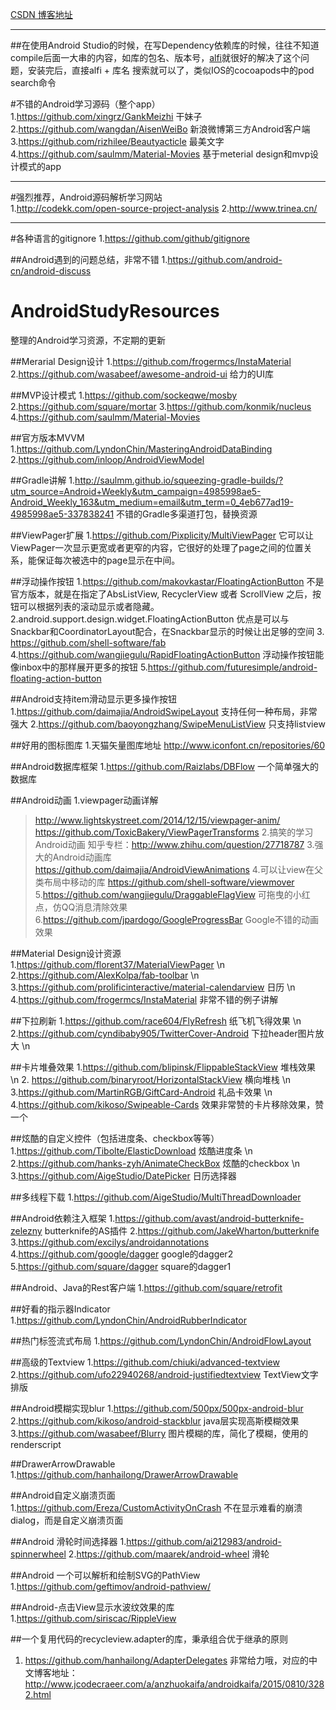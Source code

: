 [CSDN 博客地址](http://blog.csdn.net/hanhailong726188?viewmode=contents)

***

##在使用Android Studio的时候，在写Dependency依赖库的时候，往往不知道compile后面一大串的内容，如库的包名、版本号，[alfi](https://github.com/cesarferreira/alfi)就很好的解决了这个问题，安装完后，直接alfi + 库名 搜索就可以了，类似IOS的cocoapods中的pod search命令

#不错的Android学习源码（整个app）
1.https://github.com/xingrz/GankMeizhi  干妹子
2.https://github.com/wangdan/AisenWeiBo 新浪微博第三方Android客户端
3.https://github.com/rizhilee/Beautyacticle 最美文字
4.https://github.com/saulmm/Material-Movies 基于meterial design和mvp设计模式的app


***
#强烈推荐，Android源码解析学习网站  
1.http://codekk.com/open-source-project-analysis
2.http://www.trinea.cn/

***
#各种语言的gitignore
1.https://github.com/github/gitignore

##Android遇到的问题总结，非常不错
1.https://github.com/android-cn/android-discuss

# AndroidStudyResources
整理的Android学习资源，不定期的更新

##Merarial Design设计
1.https://github.com/frogermcs/InstaMaterial
2.https://github.com/wasabeef/awesome-android-ui 给力的UI库

##MVP设计模式
1.https://github.com/sockeqwe/mosby
2.https://github.com/square/mortar 
3.https://github.com/konmik/nucleus
4.https://github.com/saulmm/Material-Movies

##官方版本MVVM
1.https://github.com/LyndonChin/MasteringAndroidDataBinding
2.https://github.com/inloop/AndroidViewModel 

##Gradle讲解
1.http://saulmm.github.io/squeezing-gradle-builds/?utm_source=Android+Weekly&utm_campaign=4985998ae5-Android_Weekly_163&utm_medium=email&utm_term=0_4eb677ad19-4985998ae5-337838241 不错的Gradle多渠道打包，替换资源

##ViewPager扩展
1.https://github.com/Pixplicity/MultiViewPager 它可以让ViewPager一次显示更宽或者更窄的内容，它很好的处理了page之间的位置关系，能保证每次被选中的page显示在中间。

##浮动操作按钮
1.https://github.com/makovkastar/FloatingActionButton 不是官方版本，就是在指定了AbsListView, RecyclerView 或者 ScrollView 之后，按钮可以根据列表的滚动显示或者隐藏。
2.android.support.design.widget.FloatingActionButton      优点是可以与Snackbar和CoordinatorLayout配合，在Snackbar显示的时候让出足够的空间
3. https://github.com/shell-software/fab  
4.https://github.com/wangjiegulu/RapidFloatingActionButton  浮动操作按钮能像inbox中的那样展开更多的按钮
5.https://github.com/futuresimple/android-floating-action-button 


##Android支持item滑动显示更多操作按钮
1.https://github.com/daimajia/AndroidSwipeLayout 支持任何一种布局，非常强大
2.https://github.com/baoyongzhang/SwipeMenuListView 只支持listview

##好用的图标图库
1.天猫矢量图库地址 http://www.iconfont.cn/repositories/60

##Android数据库框架
1.https://github.com/Raizlabs/DBFlow  一个简单强大的数据库

##Android动画
1.viewpager动画详解
  >http://www.lightskystreet.com/2014/12/15/viewpager-anim/
  >https://github.com/ToxicBakery/ViewPagerTransforms
2.搞笑的学习Android动画
  知乎专栏：http://www.zhihu.com/question/27718787
3.强大的Android动画库
https://github.com/daimajia/AndroidViewAnimations
4.可以让view在父类布局中移动的库
https://github.com/shell-software/viewmover
5.https://github.com/wangjiegulu/DraggableFlagView  可拖曳的小红点，仿QQ消息清除效果
6.https://github.com/jpardogo/GoogleProgressBar Google不错的动画效果
  

##Material Design设计资源
1.https://github.com/florent37/MaterialViewPager \n
2.https://github.com/AlexKolpa/fab-toolbar \n
3.https://github.com/prolificinteractive/material-calendarview 日历 \n
4.https://github.com/frogermcs/InstaMaterial 非常不错的例子讲解

##下拉刷新
1.https://github.com/race604/FlyRefresh 纸飞机飞得效果 \n
2.https://github.com/cyndibaby905/TwitterCover-Android  下拉header图片放大  \n

##卡片堆叠效果
1.https://github.com/blipinsk/FlippableStackView 堆栈效果  \n
2. https://github.com/binaryroot/HorizontalStackView 横向堆栈 \n
3.https://github.com/MartinRGB/GiftCard-Android 礼品卡效果  \n 
4.https://github.com/kikoso/Swipeable-Cards 效果非常赞的卡片移除效果，赞一个

##炫酷的自定义控件（包括进度条、checkbox等等）
1.https://github.com/Tibolte/ElasticDownload  炫酷进度条 \n
2.https://github.com/hanks-zyh/AnimateCheckBox 炫酷的checkbox \n
3.https://github.com/AigeStudio/DatePicker 日历选择器

##多线程下载
1.https://github.com/AigeStudio/MultiThreadDownloader

##Android依赖注入框架
1.https://github.com/avast/android-butterknife-zelezny  butterknife的AS插件
2.https://github.com/JakeWharton/butterknife
3.https://github.com/excilys/androidannotations 
4.https://github.com/google/dagger      google的dagger2
5.https://github.com/square/dagger  square的dagger1

##Android、Java的Rest客户端
1.https://github.com/square/retrofit

##好看的指示器Indicator
1.https://github.com/LyndonChin/AndroidRubberIndicator

##热门标签流式布局
1.https://github.com/LyndonChin/AndroidFlowLayout

##高级的Textview
1.https://github.com/chiuki/advanced-textview
2.https://github.com/ufo22940268/android-justifiedtextview  TextView文字排版

##Android模糊实现blur
1.https://github.com/500px/500px-android-blur
2.https://github.com/kikoso/android-stackblur  java层实现高斯模糊效果
3.https://github.com/wasabeef/Blurry 图片模糊的库，简化了模糊，使用的renderscript

##DrawerArrowDrawable
1.https://github.com/hanhailong/DrawerArrowDrawable

##Android自定义崩溃页面
1.https://github.com/Ereza/CustomActivityOnCrash  不在显示难看的崩溃dialog，而是自定义崩溃页面

##Android 滑轮时间选择器
1.https://github.com/ai212983/android-spinnerwheel
2.https://github.com/maarek/android-wheel  滑轮

##Android 一个可以解析和绘制SVG的PathView
1.https://github.com/geftimov/android-pathview/

##Android-点击View显示水波纹效果的库
1.https://github.com/siriscac/RippleView

##一个复用代码的recycleview.adapter的库，秉承组合优于继承的原则
1. https://github.com/hanhailong/AdapterDelegates 非常给力哦，对应的中文博客地址：http://www.jcodecraeer.com/a/anzhuokaifa/androidkaifa/2015/0810/3282.html





